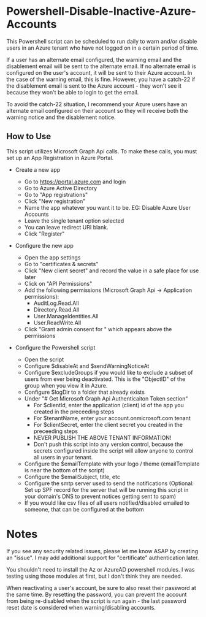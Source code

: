 # Powershell-Disable-Inactive-Azure-Accounts

This Powershell script can be scheduled to run daily to warn and/or disable users in an Azure tenant who have not logged on in a certain period of time.

If a user has an alternate email configured, the warning email and the disablement email will be sent to the alternate email. If no alternate email is configured on the user's account, it will be sent to their Azure account. In the case of the warning email, this is fine. However, you have a catch-22 if the disablement email is sent to the Azure account - they won't see it because they won't be able to login to get the email.

To avoid the catch-22 situation, I recommend your Azure users have an alternate email configured on their account so they will receive both the warning notice and the disablement notice.

## How to Use
This script utilizes Microsoft Graph Api calls. To make these calls, you must set up an App Registration in Azure Portal.
- Create a new app
  - Go to https://portal.azure.com and login
  - Go to Azure Active Directory
  - Go to "App registrations"
  - Click "New registration"
  - Name the app whatever you want it to be. EG: Disable Azure User Accounts
  - Leave the single tenant option selected
  - You can leave redirect URI blank.
  - Click "Register"

- Configure the new app
  - Open the app settings
  - Go to "certificates & secrets"
  - Click "New client secret" and record the value in a safe place for use later
  - Click on "API Permissions"
  - Add the following permissions (Microsoft Graph Api -> Application permissions):
    - AuditLog.Read.All
    - Directory.Read.All
    - User.ManageIdentities.All
    - User.ReadWrite.All
  - Click "Grant admin consent for <tenant>" which appears above the permissions
  
- Configure the Powershell script
  - Open the script 
  - Configure $disableAt and $sendWarningNoticeAt
  - Configure $excludeGroups if you would like to exclude a subset of users from ever being deactivated. This is the "ObjectID" of the group when you view it in Azure.
  - Configure $logDir to a folder that already exists
  - Under "# Get Microsoft Graph Api Authenticaiton Token section"
    - For $clientId, enter the application (client) id of the app you created in the preceeding steps
    - For $tenantName, enter your account.onmicrosoft.com tenant
    - For $clientSecret, enter the client secret you created in the preceeding steps
    - NEVER PUBLISH THE ABOVE TENANT INFORMATION!
    - Don't push this script into any version control, because the secrets configured inside the script will allow anyone to control all users in your tenant.
  - Configure the $emailTemplate with your logo / theme (emailTemplate is near the bottom of the script)
  - Configure the $emailSubject, title, etc
  - Configure the smtp server used to send the notifications (Optional: Set up SPF record for the server that will be running this script in your domain's DNS to prevent notices getting sent to spam)
  - If you would like csv files of all users notified/disabled emailed to someone, that can be configured at the bottom
  
  
# Notes
If you see any security related issues, please let me know ASAP by creating an "issue". I may add additional support for "certificate" authentication later.

You shouldn't need to install the Az or AzureAD powershell modules. I was testing using those modules at first, but I don't think they are needed.

When reactivating a user's account, be sure to also reset their password at the same time. By resetting the password, you can prevent the account from being re-disabled when the script is run again - the last password reset date is considered when warning/disabling accounts.
